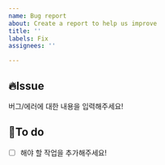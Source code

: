 ```yaml
---
name: Bug report
about: Create a report to help us improve
title: ''
labels: Fix
assignees: ''

---
```


## 🔥Issue
버그/에러에 대한 내용을 입력해주세요!

## 📝To do
- [ ] 해야 할 작업을 추가해주세요!
